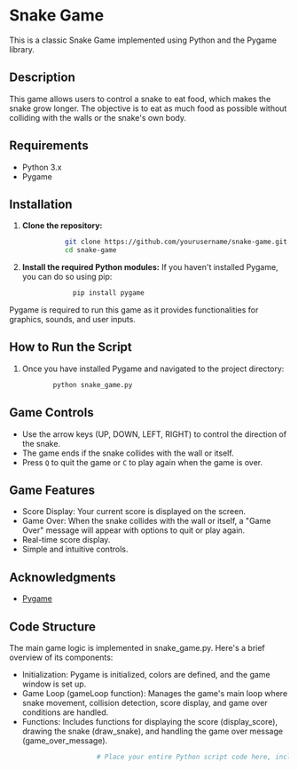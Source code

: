 # Snake Game

This is a classic Snake Game implemented using Python and the Pygame library.

## Description

This game allows users to control a snake to eat food, which makes the snake grow longer. The objective is to eat as much food as possible without colliding with the walls or the snake's own body.

## Requirements

- Python 3.x
- Pygame

## Installation

1. **Clone the repository:**
```bash
              git clone https://github.com/yourusername/snake-game.git
              cd snake-game
```   

2. **Install the required Python modules:**
If you haven't installed Pygame, you can do so using pip:
```bash
                pip install pygame 
```
Pygame is required to run this game as it provides functionalities for graphics, sounds, and user inputs.
    

## How to Run the Script

1. Once you have installed Pygame and navigated to the project directory:
```bash
           python snake_game.py
```          

## Game Controls

- Use the arrow keys (UP, DOWN, LEFT, RIGHT) to control the direction of the snake.
- The game ends if the snake collides with the wall or itself.
- Press `Q` to quit the game or `C` to play again when the game is over.

## Game Features

- Score Display: Your current score is displayed on the screen.
- Game Over: When the snake collides with the wall or itself, a "Game Over" message will appear with options to quit or play again.
- Real-time score display.
- Simple and intuitive controls.

## Acknowledgments

- [Pygame](https://www.pygame.org/news)

## Code Structure
The main game logic is implemented in snake_game.py. Here's a brief overview of its components:

- Initialization: Pygame is initialized, colors are defined, and the game window is set up.
- Game Loop (gameLoop function): Manages the game's main loop where snake movement, collision detection, score display, and game over conditions are handled.
- Functions: Includes functions for displaying the score (display_score), drawing the snake (draw_snake), and handling the game over message (game_over_message).
```bash
                      # Place your entire Python script code here, including imports and functions.
```